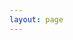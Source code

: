 ```yaml
---
layout: page
---
```


<div class="player-container">
  <w-player class="player"></w-player>
</div>

<script setup>
import WPlayer from  './components/WPlayer.vue';
</script>

<style>
.player-container {
  width: 100%;
  height: calc(100vh - 180px);
  display: flex;
  align-items: center;
  justify-content: center;
}

.player {
  width: 720px;
  height: 405px;
  position: relative;
}
</style>